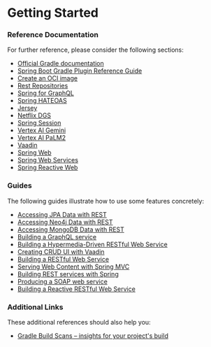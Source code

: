 # Getting Started

### Reference Documentation
For further reference, please consider the following sections:

* [Official Gradle documentation](https://docs.gradle.org)
* [Spring Boot Gradle Plugin Reference Guide](https://docs.spring.io/spring-boot/docs/3.3.0/gradle-plugin/reference/html/)
* [Create an OCI image](https://docs.spring.io/spring-boot/docs/3.3.0/gradle-plugin/reference/html/#build-image)
* [Rest Repositories](https://docs.spring.io/spring-boot/docs/3.3.0/reference/htmlsingle/index.html#howto.data-access.exposing-spring-data-repositories-as-rest)
* [Spring for GraphQL](https://docs.spring.io/spring-boot/docs/3.3.0/reference/htmlsingle/index.html#web.graphql)
* [Spring HATEOAS](https://docs.spring.io/spring-boot/docs/3.3.0/reference/htmlsingle/index.html#web.spring-hateoas)
* [Jersey](https://docs.spring.io/spring-boot/docs/3.3.0/reference/htmlsingle/index.html#web.servlet.jersey)
* [Netflix DGS](https://netflix.github.io/dgs/)
* [Spring Session](https://docs.spring.io/spring-session/reference/)
* [Vertex AI Gemini](https://docs.spring.io/spring-ai/reference/api/clients/vertexai-gemini-chat.html)
* [Vertex AI PaLM2](https://docs.spring.io/spring-ai/reference/api/clients/vertexai-palm2-chat.html)
* [Vaadin](https://vaadin.com/docs)
* [Spring Web](https://docs.spring.io/spring-boot/docs/3.3.0/reference/htmlsingle/index.html#web)
* [Spring Web Services](https://docs.spring.io/spring-boot/docs/3.3.0/reference/htmlsingle/index.html#io.webservices)
* [Spring Reactive Web](https://docs.spring.io/spring-boot/docs/3.3.0/reference/htmlsingle/index.html#web.reactive)

### Guides
The following guides illustrate how to use some features concretely:

* [Accessing JPA Data with REST](https://spring.io/guides/gs/accessing-data-rest/)
* [Accessing Neo4j Data with REST](https://spring.io/guides/gs/accessing-neo4j-data-rest/)
* [Accessing MongoDB Data with REST](https://spring.io/guides/gs/accessing-mongodb-data-rest/)
* [Building a GraphQL service](https://spring.io/guides/gs/graphql-server/)
* [Building a Hypermedia-Driven RESTful Web Service](https://spring.io/guides/gs/rest-hateoas/)
* [Creating CRUD UI with Vaadin](https://spring.io/guides/gs/crud-with-vaadin/)
* [Building a RESTful Web Service](https://spring.io/guides/gs/rest-service/)
* [Serving Web Content with Spring MVC](https://spring.io/guides/gs/serving-web-content/)
* [Building REST services with Spring](https://spring.io/guides/tutorials/rest/)
* [Producing a SOAP web service](https://spring.io/guides/gs/producing-web-service/)
* [Building a Reactive RESTful Web Service](https://spring.io/guides/gs/reactive-rest-service/)

### Additional Links
These additional references should also help you:

* [Gradle Build Scans – insights for your project's build](https://scans.gradle.com#gradle)

